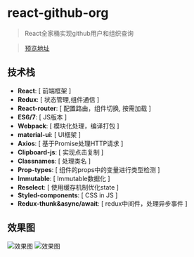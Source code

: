 # react-github-org

> React全家桶实现github用户和组织查询


> [预览地址](http://ldq-first.github.io/react-github-org/dist/#/)


## 技术栈
* **React**: [ 前端框架 ]
* **Redux**: [ 状态管理,组件通信 ] 
* **React-router**: [ 配置路由，组件切换, 按需加载 ]
* **ES6/7**: [ JS版本 ]
* **Webpack**: [ 模块化处理，编译打包 ]
* **material-ui**: [ UI框架 ]
* **Axios**: [ 基于Promise处理HTTP请求 ]
* **Clipboard-js**: [ 实现点击复制 ]
* **Classnames**: [ 处理类名 ]
* **Prop-types**: [ 组件的props中的变量进行类型检测 ]
* **Immutable**: [ Immutable数据化 ]
* **Reselect**: [ 使用缓存机制优化state ]
* **Styled-components**: [ CSS in JS ]
* **Redux-thunk&async/await**: [ redux中间件，处理异步事件 ]



## 效果图

![效果图](https://ldq-first.github.io/react-github-org/static/result/001.jpg)
![效果图](https://ldq-first.github.io/react-github-org/static/result/002.jpg)